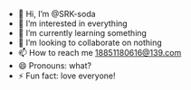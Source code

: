- 👋 Hi, I’m @SRK-soda
- 👀 I’m interested in everything
- 🌱 I’m currently learning something
- 💞️ I’m looking to collaborate on nothing
- 📫 How to reach me 18851180616@139.com
- 😄 Pronouns: what?
- ⚡ Fun fact: love everyone!

<!---
SRK-soda/SRK-soda is a ✨ special ✨ repository because its `README.md` (this file) appears on your GitHub profile.
You can click the Preview link to take a look at your changes.
--->
